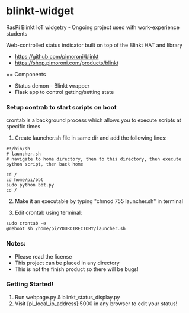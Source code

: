# blinkt-widget
RasPi Blinkt IoT widgetry - Ongoing project used with work-experience students

Web-controlled status indicator built on top of the Blinkt HAT and library
* https://github.com/pimoroni/blinkt
* https://shop.pimoroni.com/products/blinkt

== Components
* Status demon - Blinkt wrapper
* Flask app to control getting/setting state


### Setup contrab to start scripts on boot
crontab is a background process which allows you to execute scripts at specific times

1. Create launcher.sh file in same dir and add the following lines:

```
#!/bin/sh
# launcher.sh
# navigate to home directory, then to this directory, then execute python script, then back home

cd /
cd home/pi/bbt
sudo python bbt.py
cd /
```

2. Make it an executable by typing "chmod 755 launcher.sh" in terminal

3. Edit crontab using terminal:

```
sudo crontab -e
@reboot sh /home/pi/YOURDIRECTORY/launcher.sh
```

### Notes:
+ Please read the license
+ This project can be placed in any directory
+ This is not the finish product so there will be bugs!


### Getting Started!
1. Run webpage.py & blinkt_status_display.py
2. Visit [pi_local_ip_address]:5000 in any browser to edit your status!